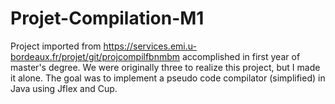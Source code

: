# Projet-Compilation-M1

Project imported from https://services.emi.u-bordeaux.fr/projet/git/projcompilfbnmbm accomplished in first year of master's degree. We were originally three to realize this project, but I made it alone. The goal was to implement a pseudo code compilator (simplified) in Java using Jflex and Cup.
